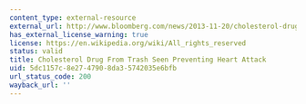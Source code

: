 ```yaml
---
content_type: external-resource
external_url: http://www.bloomberg.com/news/2013-11-20/cholesterol-drug-from-trash-seen-preventing-heart-attack-health.html
has_external_license_warning: true
license: https://en.wikipedia.org/wiki/All_rights_reserved
status: valid
title: Cholesterol Drug From Trash Seen Preventing Heart Attack
uid: 5dc1157c-8e27-4790-8da3-5742035e6bfb
url_status_code: 200
wayback_url: ''
---
```

